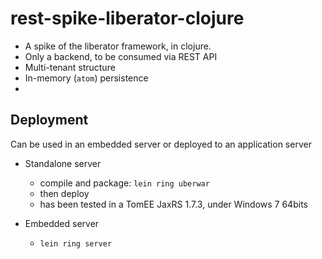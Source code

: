 # rest-spike-liberator-clojure

  * A spike of the liberator framework, in clojure.
  * Only a backend, to be consumed via REST API
  * Multi-tenant structure
  * In-memory (``atom``) persistence
  * 
  
## Deployment

Can be used in an embedded server or deployed to an application server

* Standalone server 
  * compile and package: ``lein ring uberwar``
  * then deploy
  * has been tested in a TomEE JaxRS 1.7.3, under Windows 7 64bits
 
 

* Embedded server
  * ``lein ring server``


